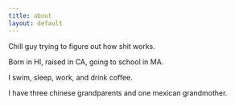```yaml
---
title: about
layout: default
---
```

Chill guy trying to figure out how shit works.

Born in HI, raised in CA, going to school in MA.

I swim, sleep, work, and drink coffee.

I have three chinese grandparents and one mexican grandmother.
